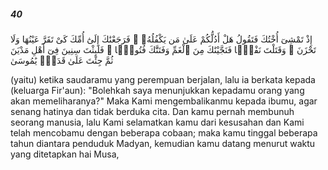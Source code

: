 ##### 40

<span class="ayah">إِذْ تَمْشِىٓ أُخْتُكَ فَتَقُولُ هَلْ أَدُلُّكُمْ عَلَىٰ مَن يَكْفُلُهُۥ ۖ فَرَجَعْنَٰكَ إِلَىٰٓ أُمِّكَ كَىْ تَقَرَّ عَيْنُهَا وَلَا تَحْزَنَ ۚ وَقَتَلْتَ نَفْسًۭا فَنَجَّيْنَٰكَ مِنَ ٱلْغَمِّ وَفَتَنَّٰكَ فُتُونًۭا ۚ فَلَبِثْتَ سِنِينَ فِىٓ أَهْلِ مَدْيَنَ ثُمَّ جِئْتَ عَلَىٰ قَدَرٍۢ يَٰمُوسَىٰ</span>

<span class="ayah_translation">(yaitu) ketika saudaramu yang perempuan berjalan, lalu ia berkata kepada (keluarga Fir'aun): "Bolehkah saya menunjukkan kepadamu orang yang akan memeliharanya?" Maka Kami mengembalikanmu kepada ibumu, agar senang hatinya dan tidak berduka cita. Dan kamu pernah membunuh seorang manusia, lalu Kami selamatkan kamu dari kesusahan dan Kami telah mencobamu dengan beberapa cobaan; maka kamu tinggal beberapa tahun diantara penduduk Madyan, kemudian kamu datang menurut waktu yang ditetapkan hai Musa,</span>
